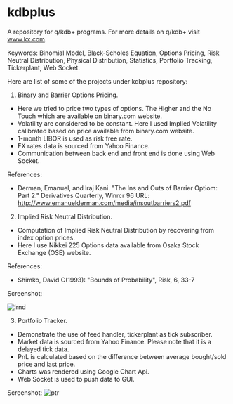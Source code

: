 kdbplus
=======

A repository for q/kdb+ programs. For more details on q/kdb+ visit www.kx.com.

Keywords: Binomial Model, Black-Scholes Equation, Options Pricing, Risk Neutral Distribution, Physical Distribution, Statistics, Portfolio Tracking, Tickerplant, Web Socket.

Here are list of some of the projects under kdbplus repository:

1. Binary and Barrier Options Pricing.
  * Here we tried to price two types of options. The Higher and the No Touch which are available
    on binary.com website. 
  * Volatility are considered to be constant. Here I used Implied Volatility calibrated based on price 
   available from binary.com website.
  * 1-month LIBOR is used as risk free rate.
  * FX rates data is sourced from Yahoo Finance.
  * Communication between back end and front end is done using Web Socket. 

  References:

  - Derman, Emanuel, and lraj Kani. "The Ins and Outs of
    Barrier Optiom: Part 2." Derivatives Quarterly, Winrcr 96
    URL: http://www.emanuelderman.com/media/insoutbarriers2.pdf

2. Implied Risk Neutral Distribution.
  * Computation of Implied Risk Neutral Distribution by recovering from index option prices.
  * Here I use Nikkei 225 Options data available from Osaka Stock Exchange (OSE) website.
  
  References:

  - Shimko, David C(1993): "Bounds of Probability", Risk, 6, 33-7
  
  Screenshot:

  ![irnd](https://cloud.githubusercontent.com/assets/9425771/6879928/705e4738-d550-11e4-94e0-c41d9e95eeec.png)
  
3. Portfolio Tracker.
  * Demonstrate the use of feed handler, tickerplant as tick subscriber.
  * Market data is sourced from Yahoo Finance. Please note that it is a delayed tick data.
  * PnL is calculated based on the difference between average bought/sold price and last price.
  * Charts was rendered using Google Chart Api.
  * Web Socket is used to push data to GUI.
  
  Screenshot:
  ![ptr](https://cloud.githubusercontent.com/assets/9425771/6880569/4fe2dc9e-d573-11e4-84ae-b3522efe7696.png)

